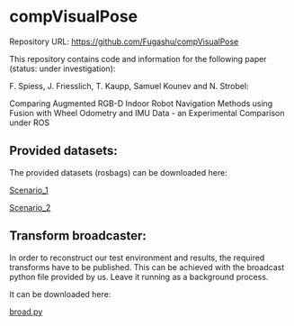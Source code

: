 # compVisualPose

Repository URL: https://github.com/Fugashu/compVisualPose

This repository contains code and information for the following paper (status: under investigation):

F. Spiess, J. Friesslich, T. Kaupp, Samuel Kounev and N. Strobel:  

Comparing Augmented RGB-D Indoor Robot Navigation Methods using Fusion with Wheel Odometry and IMU Data - an Experimental Comparison under ROS


## Provided datasets:
The provided datasets (rosbags) can be downloaded here: 

[Scenario_1](https://drive.google.com/file/d/1rGULY7jUo4vwWlKkciZCH1vCYOC18itR/view)

[Scenario_2](https://drive.google.com/file/d/1rGULY7jUo4vwWlKkciZCH1vCYOC18itR/view)

## Transform broadcaster:
In order to reconstruct our test environment and results, the required transforms have to be published.
This can be achieved with the broadcast python file provided by us.
Leave it running as a background process.

It can be downloaded here:

[broad.py](https://github.com/Fugashu/compVisualPose/blob/master/broad.py)

